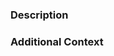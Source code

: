 ### Description

<!-- Please explain the changes you made here. -->

### Additional Context

<!-- This is optional, but provide any additional context about the changes here (such as screenshots). -->
